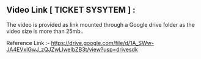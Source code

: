 Video Link [ TICKET SYSYTEM ] :
----
The video is provided as link mounted through a Google drive folder as the video size is more than 25mb.. 

Reference Link :-
https://drive.google.com/file/d/1A_SWw-JA4EVxIGwJ_zQJZwLlwelbZB3t/view?usp=drivesdk
